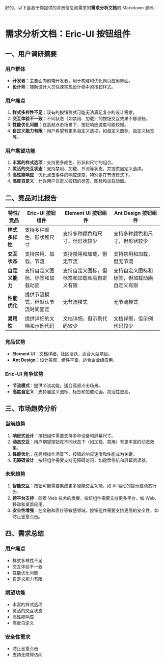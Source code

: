 好的，以下是基于你提供的背景信息和需求的**需求分析文档**的 Markdown 源码：

---

# 需求分析文档：Eric-UI 按钮组件

## 一、用户调研摘要

### 用户群体
- **开发者**：主要面向前端开发者，用于构建和优化网页应用界面。
- **设计师**：辅助设计人员快速实现设计稿中的按钮样式。

### 用户痛点
1. **样式多样性不足**：现有的按钮样式可能无法满足复杂的设计需求。
2. **交互体验不一致**：不同状态（如禁用、加载）的按钮交互效果不够流畅。
3. **性能优化问题**：在高频点击场景下，按钮响应速度可能较慢。
4. **自定义能力有限**：用户希望有更多自定义选项，如自定义图标、自定义标签等。

### 用户期望功能
1. **丰富的样式选项**：支持更多颜色、形状和尺寸的组合。
2. **灵活的交互状态**：支持禁用、加载、节流等状态，并提供自定义选项。
3. **高性能响应**：优化点击事件的响应速度，特别是在节流模式下。
4. **高度自定义**：允许用户自定义按钮的标签、图标和加载动画。

## 二、竞品对比报告

| 特性/竞品 | Eric-UI 按钮组件 | Element UI 按钮组件 | Ant Design 按钮组件 |
| --- | --- | --- | --- |
| **样式多样性** | 支持多种颜色、形状和尺寸 | 支持多种颜色和尺寸，但形状较少 | 支持多种颜色和尺寸，但形状较少 |
| **交互状态** | 支持禁用、加载、节流 | 支持禁用和加载，但无节流 | 支持禁用和加载，但无节流 |
| **自定义能力** | 支持自定义图标、标签和加载动画 | 支持自定义图标，但标签和加载动画自定义有限 | 支持自定义图标和标签，但加载动画自定义有限 |
| **性能优化** | 提供节流模式，但默认节流时间固定 | 无节流模式 | 无节流模式 |
| **易用性** | 提供详细的文档和示例代码 | 文档详细，但示例代码较少 | 文档详细，但示例代码较少 |

### 竞品优势
- **Element UI**：文档详细，社区活跃，适合大型项目。
- **Ant Design**：设计美观，组件丰富，适合企业级应用。

### Eric-UI 竞争优势
- **节流模式**：提供节流功能，适合高频点击场景。
- **高度自定义**：支持自定义图标、标签和加载动画，灵活性更高。

## 三、市场趋势分析

### 当前趋势
1. **响应式设计**：按钮组件需要支持多种设备和屏幕尺寸。
2. **动态交互**：用户期望按钮在不同状态下（如加载、禁用）有更丰富的动态效果。
3. **性能优化**：在高频操作场景下，按钮的响应速度和性能成为关键。
4. **无障碍设计**：按钮组件需要支持无障碍访问，如键盘导航和屏幕阅读器。

### 未来趋势
1. **智能交互**：按钮可能需要集成更多智能交互功能，如 AI 驱动的提示或动态行为。
2. **跨平台支持**：随着 Web 技术的发展，按钮组件需要支持更多平台，如 Web、移动和桌面应用。
3. **安全性增强**：在金融和医疗等敏感领域，按钮组件需要支持更高的安全性，如防止恶意点击。

## 四、需求总结

### 用户痛点
- 样式多样性不足
- 交互体验不一致
- 性能优化问题
- 自定义能力有限

### 期望功能
- 丰富的样式选项
- 灵活的交互状态
- 高性能响应
- 高度自定义

### 安全性需求
- 防止恶意点击
- 支持无障碍访问
